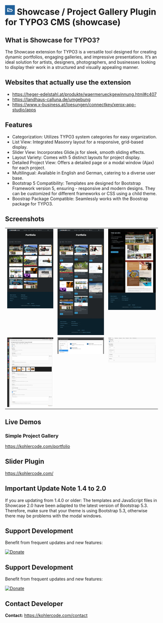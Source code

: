 # ![](https://github.com/fullstackfreelancer/showcase/blob/master/ext_icon.png?raw=true) Showcase / Project Gallery Plugin for TYPO3 CMS (showcase)

## What is Showcase for TYPO3?
The Showcase extension for TYPO3 is a versatile tool designed for creating dynamic portfolios, engaging galleries, and impressive presentations. It’s an ideal solution for artists, designers, photographers, and businesses looking to display their work in a structured and visually appealing manner.

## Websites that actually use the extension
- https://heger-edelstahl.at/produkte/waermerueckgewinnung.html#c407
- https://landhaus-calluna.de/umgebung
- https://www.x-business.at/loesungen/connectkey/xerox-app-studio/apps

## Features
- Categorization: Utilizes TYPO3 system categories for easy organization.
- List View: Integrated Masonry layout for a responsive, grid-based display.
- Slider View: Incorporates Glide.js for sleek, smooth sliding effects.
- Layout Variety: Comes with 5 distinct layouts for project display.
- Detailed Project View: Offers a detailed page or a modal window (Ajax) for each project.
- Multilingual: Available in English and German, catering to a diverse user base.
- Bootstrap 5 Compatibility: Templates are designed for Bootstrap Framework version 5, ensuring - responsive and modern designs. They can be customized for different frameworks or CSS using a child theme.
- Boostrap Package Compatible: Seamlessly works with the Boostrap package for TYPO3.

## Screenshots
<table>
<tr>
  <td width="33%" valign="top">
  <img src="https://raw.githubusercontent.com/fullstackfreelancer/showcase/master/Resources/Public/Images/Screenshots/list_image_hover.webp">
  </td>
  <td width="33%" valign="top">
  <img src="https://raw.githubusercontent.com/fullstackfreelancer/showcase/master/Resources/Public/Images/Screenshots/list_card_image_top.webp">
  </td>
  <td width="34%" valign="top">
  <img src="https://raw.githubusercontent.com/fullstackfreelancer/showcase/master/Resources/Public/Images/Screenshots/detail_default.webp">
  </td>
</tr>
<tr>
  <td width="33%" valign="top">
  <img src="https://raw.githubusercontent.com/fullstackfreelancer/showcase/master/Resources/Public/Images/Screenshots/showcase-full-plugin.png">
  </td>
  <td width="33%" valign="top">
  <img src="https://raw.githubusercontent.com/fullstackfreelancer/showcase/master/Resources/Public/Images/Screenshots/showcase-new-plugin.png">
  </td>
  <td width="34%" valign="top">
  <img src="https://raw.githubusercontent.com/fullstackfreelancer/showcase/master/Resources/Public/Images/Screenshots/plugin.jpg">
  </td>
</tr>
</table>

## Live Demos

### Simple Project Gallery
https://kohlercode.com/portfolio

## Slider Plugin
https://kohlercode.com/

## Important Update Note 1.4 to 2.0
If you are updating from 1.4.0 or older: The templates and JavaScript files in Showcase 2.0 have been adapted to the latest version of Bootstrap 5.3. Therefore, make sure that your theme is using Bootstrap 5.3, otherwise there may be problems with the modal windows.

## Support Development
Benefit from frequent updates and new features:

[![Donate](https://img.shields.io/badge/Donate-PayPal-green.svg)](https://paypalme/fullstackfreelancer/25)


## Support Development
Benefit from frequent updates and new features:

[![Donate](https://img.shields.io/badge/Donate-PayPal-green.svg)](https://paypalme/fullstackfreelancer/25)

## Contact Developer

**Contact:** https://kohlercode.com/contact
